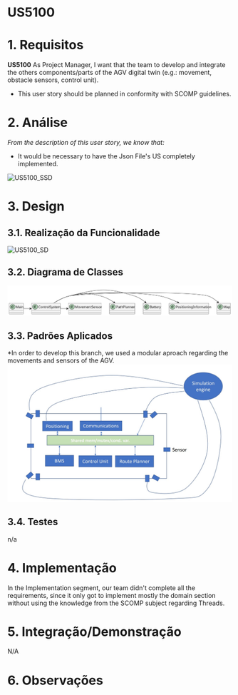 
# US5100

# 1. Requisitos

**US5100**  As Project Manager, I want that the team to develop and integrate the others components/parts of the AGV digital twin (e.g.: movement, obstacle sensors, control unit).

- This user story should be planned in conformity with SCOMP guidelines.


# 2. Análise

*From the description of this user story, we know that:*

- It would be necessary to have the Json File's US completely implemented.


![US5100_SSD](US5100_SSD.svg)


# 3. Design

## 3.1. Realização da Funcionalidade

![US5100_SD](US5100_SD.svg)

## 3.2. Diagrama de Classes

![US5100_CD](US5100_CD.svg)

## 3.3. Padrões Aplicados
*In order to develop this branch, we used a modular aproach regarding the movements and sensors of the AGV.
![application](application.jpg)
 
## 3.4. Testes 

n/a

# 4. Implementação

  In the Implementation segment, our team didn't complete all the requirements, since it only got to implement mostly the domain section without using the knowledge from the SCOMP subject regarding Threads.


# 5. Integração/Demonstração

N/A

# 6. Observações




